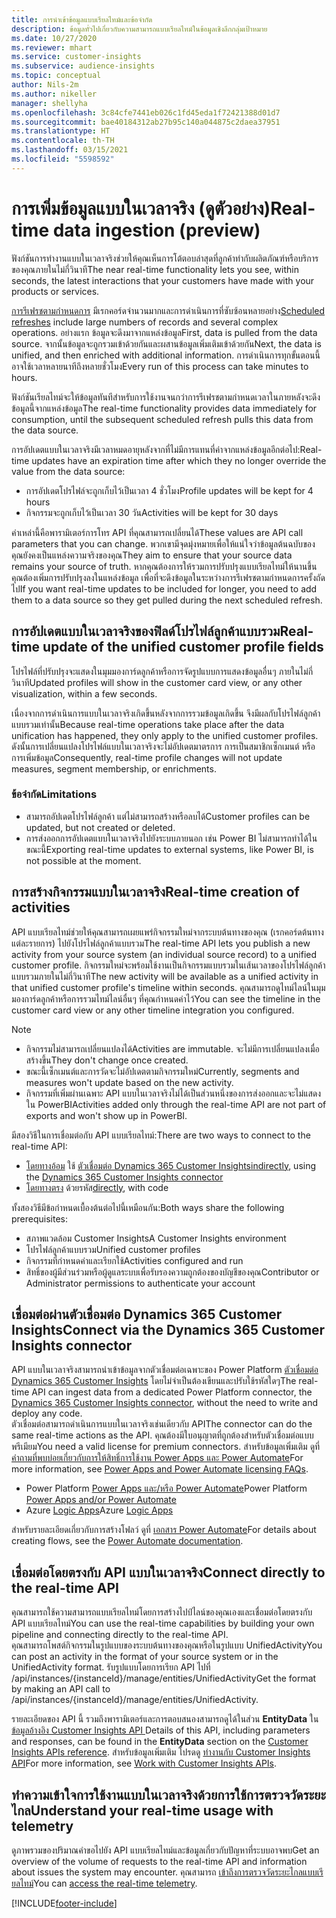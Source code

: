 ```yaml
---
title: การนำเข้าข้อมูลแบบเรียลไทม์และข้อจำกัด
description: ข้อมูลทั่วไปเกี่ยวกับความสามารถแบบเรียลไทม์ในข้อมูลเชิงลึกกลุ่มเป้าหมาย
ms.date: 10/27/2020
ms.reviewer: mhart
ms.service: customer-insights
ms.subservice: audience-insights
ms.topic: conceptual
author: Nils-2m
ms.author: nikeller
manager: shellyha
ms.openlocfilehash: 3c84cfe7441eb026c1fd45eda1f72421388d01d7
ms.sourcegitcommit: bae40184312ab27b95c140a044875c2daea37951
ms.translationtype: HT
ms.contentlocale: th-TH
ms.lasthandoff: 03/15/2021
ms.locfileid: "5598592"
---
```

# <a name="real-time-data-ingestion-preview"></a><span data-ttu-id="5cfce-103">การเพิ่มข้อมูลแบบในเวลาจริง (ดูตัวอย่าง)</span><span class="sxs-lookup"><span data-stu-id="5cfce-103">Real-time data ingestion (preview)</span></span>

<span data-ttu-id="5cfce-104">ฟังก์ชันการทำงานแบบในเวลาจริงช่วยให้คุณเห็นการโต้ตอบล่าสุดที่ลูกค้าทำกับผลิตภัณฑ์หรือบริการของคุณภายในไม่กี่วินาที</span><span class="sxs-lookup"><span data-stu-id="5cfce-104">The near real-time functionality lets you see, within seconds, the latest interactions that your customers have made with your products or services.</span></span>

<span data-ttu-id="5cfce-105">[การรีเฟรชตามกำหนดการ](system.md#schedule-tab) มีเรกคอร์ดจำนวนมากและการดำเนินการที่ซับซ้อนหลายอย่าง</span><span class="sxs-lookup"><span data-stu-id="5cfce-105">[Scheduled refreshes](system.md#schedule-tab) include large numbers of records and several complex operations.</span></span> <span data-ttu-id="5cfce-106">อย่างแรก ข้อมูลจะดึงมาจากแหล่งข้อมูล</span><span class="sxs-lookup"><span data-stu-id="5cfce-106">First, data is pulled from the data source.</span></span> <span data-ttu-id="5cfce-107">จากนั้นข้อมูลจะถูกรวมเข้าด้วยกันและผสานข้อมูลเพิ่มเติมเข้าด้วยกัน</span><span class="sxs-lookup"><span data-stu-id="5cfce-107">Next, the data is unified, and then enriched with additional information.</span></span> <span data-ttu-id="5cfce-108">การดำเนินการทุกขั้นตอนนี้อาจใช้เวลาหลายนาทีถึงหลายชั่วโมง</span><span class="sxs-lookup"><span data-stu-id="5cfce-108">Every run of this process can take minutes to hours.</span></span>

<span data-ttu-id="5cfce-109">ฟังก์ชันเรียลไทม์จะให้ข้อมูลทันทีสำหรับการใช้งานจนกว่าการรีเฟรชตามกำหนดเวลาในภายหลังจะดึงข้อมูลนี้จากแหล่งข้อมูล</span><span class="sxs-lookup"><span data-stu-id="5cfce-109">The real-time functionality provides data immediately for consumption, until the subsequent scheduled refresh pulls this data from the data source.</span></span>

<span data-ttu-id="5cfce-110">การอัปเดตแบบในเวลาจริงมีเวลาหมดอายุหลังจากที่ไม่มีการแทนที่ค่าจากแหล่งข้อมูลอีกต่อไป:</span><span class="sxs-lookup"><span data-stu-id="5cfce-110">Real-time updates have an expiration time after which they no longer override the value from the data source:</span></span>

- <span data-ttu-id="5cfce-111">การอัปเดตโปรไฟล์จะถูกเก็บไว้เป็นเวลา 4 ชั่วโมง</span><span class="sxs-lookup"><span data-stu-id="5cfce-111">Profile updates will be kept for 4 hours</span></span>
- <span data-ttu-id="5cfce-112">กิจกรรมจะถูกเก็บไว้เป็นเวลา 30 วัน</span><span class="sxs-lookup"><span data-stu-id="5cfce-112">Activities will be kept for 30 days</span></span>

<span data-ttu-id="5cfce-113">ค่าเหล่านี้คือพารามิเตอร์การโทร API ที่คุณสามารถเปลี่ยนได้</span><span class="sxs-lookup"><span data-stu-id="5cfce-113">These values are API call parameters that you can change.</span></span> <span data-ttu-id="5cfce-114">พวกเขามีจุดมุ่งหมายเพื่อให้แน่ใจว่าข้อมูลต้นฉบับของคุณยังคงเป็นแหล่งความจริงของคุณ</span><span class="sxs-lookup"><span data-stu-id="5cfce-114">They aim to ensure that your source data remains your source of truth.</span></span> <span data-ttu-id="5cfce-115">หากคุณต้องการให้รวมการปรับปรุงแบบเรียลไทม์ให้นานขึ้น คุณต้องเพิ่มการปรับปรุงลงในแหล่งข้อมูล เพื่อที่จะดึงข้อมูลในระหว่างการรีเฟรชตามกำหนดการครั้งถัดไป</span><span class="sxs-lookup"><span data-stu-id="5cfce-115">If you want real-time updates to be included for longer, you need to add them to a data source so they get pulled during the next scheduled refresh.</span></span>

## <a name="real-time-update-of-the-unified-customer-profile-fields"></a><span data-ttu-id="5cfce-116">การอัปเดตแบบในเวลาจริงของฟิลด์โปรไฟล์ลูกค้าแบบรวม</span><span class="sxs-lookup"><span data-stu-id="5cfce-116">Real-time update of the unified customer profile fields</span></span>

<span data-ttu-id="5cfce-117">โปรไฟล์ที่ปรับปรุงจะแสดงในมุมมองการ์ดลูกค้าหรือการจัดรูปแบบการแสดงข้อมูลอื่นๆ ภายในไม่กี่วินาที</span><span class="sxs-lookup"><span data-stu-id="5cfce-117">Updated profiles will show in the customer card view, or any other visualization, within a few seconds.</span></span>

<span data-ttu-id="5cfce-118">เนื่องจากการดำเนินการแบบในเวลาจริงเกิดขึ้นหลังจากการรวมข้อมูลเกิดขึ้น จึงมีผลกับโปรไฟล์ลูกค้าแบบรวมเท่านั้น</span><span class="sxs-lookup"><span data-stu-id="5cfce-118">Because real-time operations take place after the data unification has happened, they only apply to the unified customer profiles.</span></span> <span data-ttu-id="5cfce-119">ดังนั้นการเปลี่ยนแปลงโปรไฟล์แบบในเวลาจริงจะไม่อัปเดตมาตรการ การเป็นสมาชิกเซ็กเมนต์ หรือการเพิ่มข้อมูล</span><span class="sxs-lookup"><span data-stu-id="5cfce-119">Consequently, real-time profile changes will not update measures, segment membership, or enrichments.</span></span>

### <a name="limitations"></a><span data-ttu-id="5cfce-120">ข้อจำกัด</span><span class="sxs-lookup"><span data-stu-id="5cfce-120">Limitations</span></span>

- <span data-ttu-id="5cfce-121">สามารถอัปเดตโปรไฟล์ลูกค้า แต่ไม่สามารถสร้างหรือลบได้</span><span class="sxs-lookup"><span data-stu-id="5cfce-121">Customer profiles can be updated, but not created or deleted.</span></span>
- <span data-ttu-id="5cfce-122">การส่งออกการอัปเดตแบบในเวลาจริงไปยังระบบภายนอก เช่น Power BI ไม่สามารถทำได้ในขณะนี้</span><span class="sxs-lookup"><span data-stu-id="5cfce-122">Exporting real-time updates to external systems, like Power BI, is not possible at the moment.</span></span>

## <a name="real-time-creation-of-activities"></a><span data-ttu-id="5cfce-123">การสร้างกิจกรรมแบบในเวลาจริง</span><span class="sxs-lookup"><span data-stu-id="5cfce-123">Real-time creation of activities</span></span>

<span data-ttu-id="5cfce-124">API แบบเรียลไทม์ช่วยให้คุณสามารถเผยแพร่กิจกรรมใหม่จากระบบต้นทางของคุณ (เรกคอร์ดต้นทางแต่ละรายการ) ไปยังโปรไฟล์ลูกค้าแบบรวม</span><span class="sxs-lookup"><span data-stu-id="5cfce-124">The real-time API lets you publish a new activity from your source system (an individual source record) to a unified customer profile.</span></span> <span data-ttu-id="5cfce-125">กิจกรรมใหม่จะพร้อมใช้งานเป็นกิจกรรมแบบรวมในเส้นเวลาของโปรไฟล์ลูกค้าแบบรวมภายในไม่กี่วินาที</span><span class="sxs-lookup"><span data-stu-id="5cfce-125">The new activity will be available as a unified activity in that unified customer profile's timeline within seconds.</span></span> <span data-ttu-id="5cfce-126">คุณสามารถดูไทม์ไลน์ในมุมมองการ์ดลูกค้าหรือการรวมไทม์ไลน์อื่นๆ ที่คุณกำหนดค่าไว้</span><span class="sxs-lookup"><span data-stu-id="5cfce-126">You can see the timeline in the customer card view or any other timeline integration you configured.</span></span>

> [!NOTE]
>
> - <span data-ttu-id="5cfce-127">กิจกรรมไม่สามารถเปลี่ยนแปลงได้</span><span class="sxs-lookup"><span data-stu-id="5cfce-127">Activities are immutable.</span></span> <span data-ttu-id="5cfce-128">จะไม่มีการเปลี่ยนแปลงเมื่อสร้างขึ้น</span><span class="sxs-lookup"><span data-stu-id="5cfce-128">They don't change once created.</span></span>
> - <span data-ttu-id="5cfce-129">ขณะนี้เซ็กเมนต์และการวัดจะไม่อัปเดตตามกิจกรรมใหม่</span><span class="sxs-lookup"><span data-stu-id="5cfce-129">Currently, segments and measures won't update based on the new activity.</span></span>
> - <span data-ttu-id="5cfce-130">กิจกรรมที่เพิ่มผ่านเฉพาะ API แบบในเวลาจริงไม่ได้เป็นส่วนหนึ่งของการส่งออกและจะไม่แสดงใน PowerBI</span><span class="sxs-lookup"><span data-stu-id="5cfce-130">Activities added only through the real-time API are not part of exports and won't show up in PowerBI.</span></span>

<span data-ttu-id="5cfce-131">มีสองวิธีในการเชื่อมต่อกับ API แบบเรียลไทม์:</span><span class="sxs-lookup"><span data-stu-id="5cfce-131">There are two ways to connect to the real-time API:</span></span>

- <span data-ttu-id="5cfce-132">[โดยทางอ้อม](#connect-via-the-dynamics-365-customer-insights-connector) ใช้ [ตัวเชื่อมต่อ Dynamics 365 Customer Insights](/connectors/customerinsights/)</span><span class="sxs-lookup"><span data-stu-id="5cfce-132">[indirectly](#connect-via-the-dynamics-365-customer-insights-connector), using the [Dynamics 365 Customer Insights connector](/connectors/customerinsights/)</span></span>
- <span data-ttu-id="5cfce-133">[โดยทางตรง](#connect-directly-to-the-real-time-api) ด้วยรหัส</span><span class="sxs-lookup"><span data-stu-id="5cfce-133">[directly](#connect-directly-to-the-real-time-api), with code</span></span>

<span data-ttu-id="5cfce-134">ทั้งสองวิธีมีข้อกำหนดเบื้องต้นต่อไปนี้เหมือนกัน:</span><span class="sxs-lookup"><span data-stu-id="5cfce-134">Both ways share the following prerequisites:</span></span>

- <span data-ttu-id="5cfce-135">สภาพแวดล้อม Customer Insights</span><span class="sxs-lookup"><span data-stu-id="5cfce-135">A Customer Insights environment</span></span>
- <span data-ttu-id="5cfce-136">โปรไฟล์ลูกค้าแบบรวม</span><span class="sxs-lookup"><span data-stu-id="5cfce-136">Unified customer profiles</span></span>
- <span data-ttu-id="5cfce-137">กิจกรรมที่กำหนดค่าและเรียกใช้</span><span class="sxs-lookup"><span data-stu-id="5cfce-137">Activities configured and run</span></span>
- <span data-ttu-id="5cfce-138">สิทธิ์ของผู้มีส่วนร่วมหรือผู้ดูแลระบบเพื่อรับรองความถูกต้องของบัญชีของคุณ</span><span class="sxs-lookup"><span data-stu-id="5cfce-138">Contributor or Administrator permissions to authenticate your account</span></span>

## <a name="connect-via-the-dynamics-365-customer-insights-connector"></a><span data-ttu-id="5cfce-139">เชื่อมต่อผ่านตัวเชื่อมต่อ Dynamics 365 Customer Insights</span><span class="sxs-lookup"><span data-stu-id="5cfce-139">Connect via the Dynamics 365 Customer Insights connector</span></span>

<span data-ttu-id="5cfce-140">API แบบในเวลาจริงสามารถนำเข้าข้อมูลจากตัวเชื่อมต่อเฉพาะของ Power Platform [ตัวเชื่อมต่อ Dynamics 365 Customer Insights](/connectors/customerinsights/) โดยไม่จำเป็นต้องเขียนและปรับใช้รหัสใดๆ</span><span class="sxs-lookup"><span data-stu-id="5cfce-140">The real-time API can ingest data from a dedicated Power Platform connector, the [Dynamics 365 Customer Insights connector](/connectors/customerinsights/), without the need to write and deploy any code.</span></span>    
<span data-ttu-id="5cfce-141">ตัวเชื่อมต่อสามารถดำเนินการแบบในเวลาจริงเช่นเดียวกับ API</span><span class="sxs-lookup"><span data-stu-id="5cfce-141">The connector can do the same real-time actions as the API.</span></span> <span data-ttu-id="5cfce-142">คุณต้องมีใบอนุญาตที่ถูกต้องสำหรับตัวเชื่อมต่อแบบพรีเมียม</span><span class="sxs-lookup"><span data-stu-id="5cfce-142">You need a valid license for premium connectors.</span></span> <span data-ttu-id="5cfce-143">สำหรับข้อมูลเพิ่มเติม ดูที่ [คำถามที่พบบ่อยเกี่ยวกับการให้สิทธิ์การใช้งาน Power Apps และ Power Automate](/power-platform/admin/powerapps-flow-licensing-faq)</span><span class="sxs-lookup"><span data-stu-id="5cfce-143">For more information, see [Power Apps and Power Automate licensing FAQs](/power-platform/admin/powerapps-flow-licensing-faq).</span></span>

- <span data-ttu-id="5cfce-144">Power Platform [Power Apps และ/หรือ Power Automate](/connectors/)</span><span class="sxs-lookup"><span data-stu-id="5cfce-144">Power Platform [Power Apps and/or Power Automate](/connectors/)</span></span>
- <span data-ttu-id="5cfce-145">Azure [Logic Apps](/azure/connectors/apis-list)</span><span class="sxs-lookup"><span data-stu-id="5cfce-145">Azure [Logic Apps](/azure/connectors/apis-list)</span></span>

<span data-ttu-id="5cfce-146">สำหรับรายละเอียดเกี่ยวกับการสร้างโฟลว์ ดูที่ [เอกสาร Power Automate](/power-automate/)</span><span class="sxs-lookup"><span data-stu-id="5cfce-146">For details about creating flows, see the [Power Automate documentation](/power-automate/).</span></span>

## <a name="connect-directly-to-the-real-time-api"></a><span data-ttu-id="5cfce-147">เชื่อมต่อโดยตรงกับ API แบบในเวลาจริง</span><span class="sxs-lookup"><span data-stu-id="5cfce-147">Connect directly to the real-time API</span></span>

<span data-ttu-id="5cfce-148">คุณสามารถใช้ความสามารถแบบเรียลไทม์โดยการสร้างไปป์ไลน์ของคุณเองและเชื่อมต่อโดยตรงกับ API แบบเรียลไทม์</span><span class="sxs-lookup"><span data-stu-id="5cfce-148">You can use the real-time capabilities by building your own pipeline and connecting directly to the real-time API.</span></span>    
<span data-ttu-id="5cfce-149">คุณสามารถโพสต์กิจกรรมในรูปแบบของระบบต้นทางของคุณหรือในรูปแบบ UnifiedActivity</span><span class="sxs-lookup"><span data-stu-id="5cfce-149">You can post an activity in the format of your source system or in the UnifiedActivity format.</span></span> <span data-ttu-id="5cfce-150">รับรูปแบบโดยการเรียก API ไปที่ /api/instances/{instanceId}/manage/entities/UnifiedActivity</span><span class="sxs-lookup"><span data-stu-id="5cfce-150">Get the format by making an API call to /api/instances/{instanceId}/manage/entities/UnifiedActivity.</span></span>

<span data-ttu-id="5cfce-151">รายละเอียดของ API นี้ รวมถึงพารามิเตอร์และการตอบสนองสามารถดูได้ในส่วน **EntityData** ใน [ข้อมูลอ้างอิง Customer Insights API ](https://developer.ci.ai.dynamics.com/api-details#api=CustomerInsights)</span><span class="sxs-lookup"><span data-stu-id="5cfce-151">Details of this API, including parameters and responses, can be found in the **EntityData** section on the [Customer Insights APIs reference](https://developer.ci.ai.dynamics.com/api-details#api=CustomerInsights).</span></span> <span data-ttu-id="5cfce-152">สำหรับข้อมูลเพิ่มเติม โปรดดู [ทำงานกับ Customer Insights API](apis.md)</span><span class="sxs-lookup"><span data-stu-id="5cfce-152">For more information, see [Work with Customer Insights APIs](apis.md).</span></span>

## <a name="understand-your-real-time-usage-with-telemetry"></a><span data-ttu-id="5cfce-153">ทำความเข้าใจการใช้งานแบบในเวลาจริงด้วยการใช้การตรวจวัดระยะไกล</span><span class="sxs-lookup"><span data-stu-id="5cfce-153">Understand your real-time usage with telemetry</span></span>

<span data-ttu-id="5cfce-154">ดูภาพรวมของปริมาณคำขอไปยัง API แบบเรียลไทม์และข้อมูลเกี่ยวกับปัญหาที่ระบบอาจพบ</span><span class="sxs-lookup"><span data-stu-id="5cfce-154">Get an overview of the volume of requests to the real-time API and information about issues the system may encounter.</span></span> <span data-ttu-id="5cfce-155">คุณสามารถ [เข้าถึงการตรวจวัดระยะไกลแบบเรียลไทม์](system.md#api-usage-tab)</span><span class="sxs-lookup"><span data-stu-id="5cfce-155">You can [access the real-time telemetry](system.md#api-usage-tab).</span></span> 


[!INCLUDE[footer-include](../includes/footer-banner.md)]